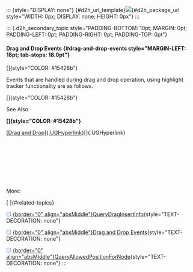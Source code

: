 ::: {style="DISPLAY: none"}
[](ms-xhelp:///?Id=d2h_url_template){#d2h_url_template}![](!package_url!){#d2h_package_url style="WIDTH: 0px; DISPLAY: none; HEIGHT: 0px"}
:::

::: {.d2h_secondary_topic style="PADDING-BOTTOM: 10pt; MARGIN: 0pt; PADDING-LEFT: 0pt; PADDING-RIGHT: 0pt; PADDING-TOP: 0pt"}
#### Drag and Drop Events {#drag-and-drop-events style="MARGIN-LEFT: 18pt; tab-stops: 18.0pt"}

[]{style="COLOR: #15428b"} 

Events that are handled during drag and drop operation, using highlight tracker functionality are as follows.

[]{style="COLOR: #15428b"} 

See Also

**[]{style="COLOR: #15428b"}** 

[[Drag and Drop]{.UGHyperlink}](../../../../../../../../Documents%20and%20Settings/sylviap/Desktop/Tools%20-%20Part%202.docx#_Drag_And_Drop)[]{.UGHyperlink}

 

 

 

 

More:

[ ]{#related-topics}

[![](button.gif){border="0" align="absMiddle"}QueryDragInsertInfo](ms-xhelp:///?Id=c4b54f36-2b39-4939-aefc-172ffb3fec27){style="TEXT-DECORATION: none"}

[![](button.gif){border="0" align="absMiddle"}Drag and Drop Events](ms-xhelp:///?Id=503f2995-8c09-4cd5-bdfc-11f3b4c7765e){style="TEXT-DECORATION: none"}

[![](button.gif){border="0" align="absMiddle"}QueryAllowedPositionForNode](ms-xhelp:///?Id=537cdd49-aad2-4286-aec3-1a0e69b153c7){style="TEXT-DECORATION: none"}
:::
